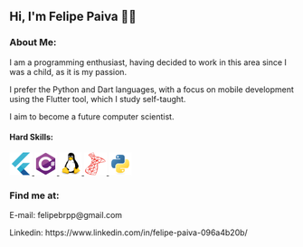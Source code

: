 <h2 align="left">Hi, I'm Felipe Paiva 👋🎉</h2>
<h3 align="left">About Me:</h3>
<p align="left">
I am a programming enthusiast, having decided to work in this area since I was a child, as it is my passion. 

I prefer the Python and Dart languages, with a focus on mobile development using the Flutter tool, which I study self-taught. 

I aim to become a future computer scientist.

<h4 align="left">Hard Skills:</h4>
<p align="left"> 
  <a href="https://flutter.dev/" target="_blank" rel="noreferrer"> 
    <img src="https://raw.githubusercontent.com/devicons/devicon/master/icons/flutter/flutter-original.svg" alt="flutter" width="40" height="40"/> 
  </a> 
  <a href="https://learn.microsoft.com/en-us/dotnet/csharp/" target="_blank" rel="noreferrer"> 
    <img src="https://raw.githubusercontent.com/devicons/devicon/master/icons/csharp/csharp-original.svg" alt="csharp" width="40" height="40"/> 
  </a> 
  <a href="https://www.linux.org/" target="_blank" rel="noreferrer"> 
    <img src="https://raw.githubusercontent.com/devicons/devicon/master/icons/linux/linux-original.svg" alt="linux" width="40" height="40"/> 
  </a>  
  <a href="https://www.microsoft.com/en-us/sql-server" target="_blank" rel="noreferrer"> 
    <img src="https://raw.githubusercontent.com/devicons/devicon/master/icons/microsoftsqlserver/microsoftsqlserver-plain.svg" alt="sql" width="40" height="40"/> 
  </a> 
  <a href="https://www.python.org/" target="_blank" rel="noreferrer">
    <img src="https://raw.githubusercontent.com/devicons/devicon/master/icons/python/python-original.svg" alt="python" width="40" height="40"/>
  </a>
</p>

</p>
<h3 align="left">Find me at:</h3>
<p> E-mail: felipebrpp@gmail.com </p> 
<p> Linkedin: https://www.linkedin.com/in/felipe-paiva-096a4b20b/ </p> 
</p>


